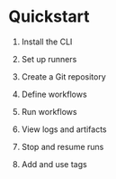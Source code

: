 # Quickstart

1. Install the CLI

2. Set up runners

3. Create a Git repository

4. Define workflows

5. Run workflows

6. View logs and artifacts

7. Stop and resume runs

8. Add and use tags
